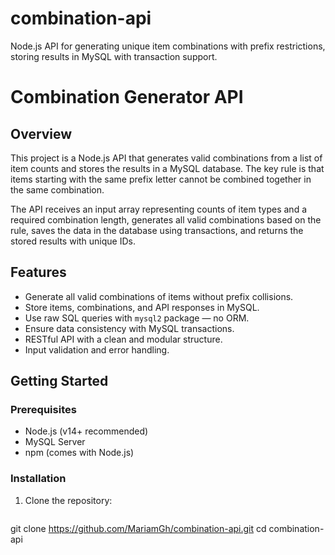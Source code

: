 # combination-api
Node.js API for generating unique item combinations with prefix restrictions, storing results in MySQL with transaction support.

# Combination Generator API

## Overview
This project is a Node.js API that generates valid combinations from a list of item counts and stores the results in a MySQL database. The key rule is that items starting with the same prefix letter cannot be combined together in the same combination.

The API receives an input array representing counts of item types and a required combination length, generates all valid combinations based on the rule, saves the data in the database using transactions, and returns the stored results with unique IDs.

## Features
- Generate all valid combinations of items without prefix collisions.
- Store items, combinations, and API responses in MySQL.
- Use raw SQL queries with `mysql2` package — no ORM.
- Ensure data consistency with MySQL transactions.
- RESTful API with a clean and modular structure.
- Input validation and error handling.

## Getting Started

### Prerequisites
- Node.js (v14+ recommended)
- MySQL Server
- npm (comes with Node.js)

### Installation

1. Clone the repository:
   ```bash
git clone https://github.com/MariamGh/combination-api.git
cd combination-api

